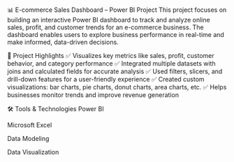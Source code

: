 
📊 E-commerce Sales Dashboard – Power BI Project
This project focuses on building an interactive Power BI dashboard to track and analyze online sales, profit, and customer trends for an e-commerce business. The dashboard enables users to explore business performance in real-time and make informed, data-driven decisions.

🚀 Project Highlights
✅ Visualizes key metrics like sales, profit, customer behavior, and category performance
✅ Integrated multiple datasets with joins and calculated fields for accurate analysis
✅ Used filters, slicers, and drill-down features for a user-friendly experience
✅ Created custom visualizations: bar charts, pie charts, donut charts, area charts, etc.
✅ Helps businesses monitor trends and improve revenue generation

🛠 Tools & Technologies
Power BI

Microsoft Excel

Data Modeling

Data Visualization

